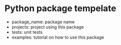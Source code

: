 # Python package tempelate

- package_name: package name
- projects: project using this package
- tests: unit tests
- examples: tutorial on how to use this package
